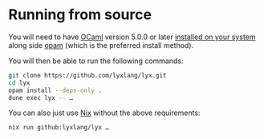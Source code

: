<!--
SPDX-FileCopyrightText: 2025 Aljebriq <143266740+aljebriq@users.noreply.github.com>

SPDX-License-Identifier: CC-BY-SA-4.0
-->

# Running from source

You will need to have [OCaml](https://ocaml.org/) version 5.0.0 or later [installed on your system](https://ocaml.org/docs/installing-ocaml) along side [opam](https://opam.ocaml.org/) (which is the preferred install method).

You will then be able to run the following commands:

```sh
git clone https://github.com/lyxlang/lyx.git
cd lyx
opam install --deps-only .
dune exec lyx -- …
```

You can also just use [Nix](https://nixos.org/) without the above requirements:

```sh
nix run github:lyxlang/lyx …
```
